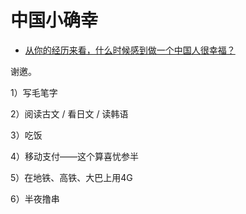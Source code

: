 # 中国小确幸

- [从你的经历来看，什么时候感到做一个中国人很幸福？](https://www.zhihu.com/question/345124567/answer/818178427)


谢邀。

1）写毛笔字

2）阅读古文 / 看日文 / 读韩语

3）吃饭

4）移动支付——这个算喜忧参半

5）在地铁、高铁、大巴上用4G

6）半夜撸串